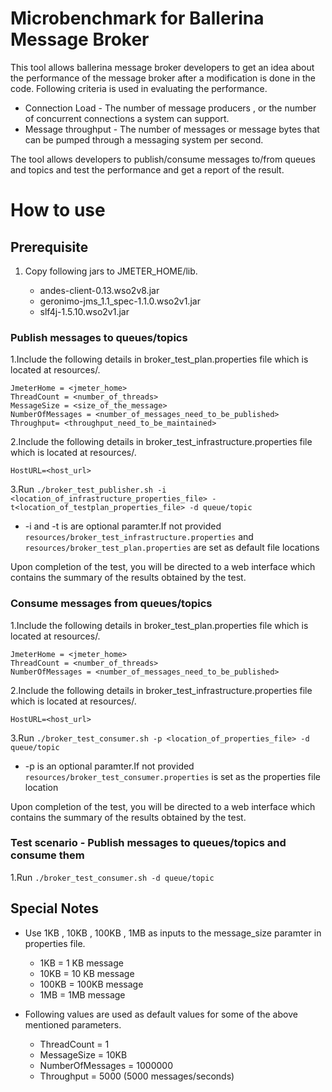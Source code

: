 # Microbenchmark for Ballerina Message Broker

This tool allows ballerina message broker developers to get an idea about the performance of the message broker after a modification is done in the code. Following criteria is used in evaluating the performance.

- Connection Load  - The number of message producers , or the number of concurrent connections a system can support.
- Message throughput - The number of messages or message bytes that can be pumped through a messaging system per second.

The tool allows developers to publish/consume messages to/from queues and topics and test the performance and get a report of the result.

# How to use

## Prerequisite

1. Copy following jars to JMETER_HOME/lib.

    - andes-client-0.13.wso2v8.jar
    - geronimo-jms_1.1_spec-1.1.0.wso2v1.jar
    - slf4j-1.5.10.wso2v1.jar

### Publish messages to queues/topics

1.Include the following details in broker_test_plan.properties file which is located at resources/.
```properties
JmeterHome = <jmeter_home>
ThreadCount = <number_of_threads>
MessageSize = <size_of_the_message>
NumberOfMessages = <number_of_messages_need_to_be_published>
Throughput= <throughput_need_to_be_maintained>
```
2.Include the following details in broker_test_infrastructure.properties file which is located at resources/.
```properties
HostURL=<host_url>
```

3.Run ```./broker_test_publisher.sh -i <location_of_infrastructure_properties_file> -t<location_of_testplan_properties_file> -d queue/topic```

- -i and -t is are optional paramter.If not provided ```resources/broker_test_infrastructure.properties``` and ```resources/broker_test_plan.properties``` are set as default file locations

Upon completion of the test, you will be directed to a web interface which contains the summary of the results obtained by the test.

### Consume messages from queues/topics

1.Include the following details in broker_test_plan.properties file which is located at resources/.
```properties
JmeterHome = <jmeter_home>
ThreadCount = <number_of_threads>
NumberOfMessages = <number_of_messages_need_to_be_published>
```

2.Include the following details in broker_test_infrastructure.properties file which is located at resources/.
```properties
HostURL=<host_url>
```
3.Run ```./broker_test_consumer.sh -p <location_of_properties_file> -d queue/topic```

- -p is an optional paramter.If not provided ```resources/broker_test_consumer.properties``` is set as the properties file location 

Upon completion of the test, you will be directed to a web interface which contains the summary of the results obtained by the test.

### Test scenario - Publish messages to queues/topics and consume them

1.Run ```./broker_test_consumer.sh -d queue/topic```

## Special Notes

- Use 1KB , 10KB , 100KB , 1MB as inputs to the message_size paramter in properties file.
    - 1KB = 1 KB message
    - 10KB = 10 KB message
    - 100KB = 100KB message
    - 1MB = 1MB message 
  
- Following values are used as default values for some of the above mentioned parameters.
    - ThreadCount = 1
    - MessageSize = 10KB
    - NumberOfMessages = 1000000
    - Throughput = 5000 (5000 messages/seconds)
